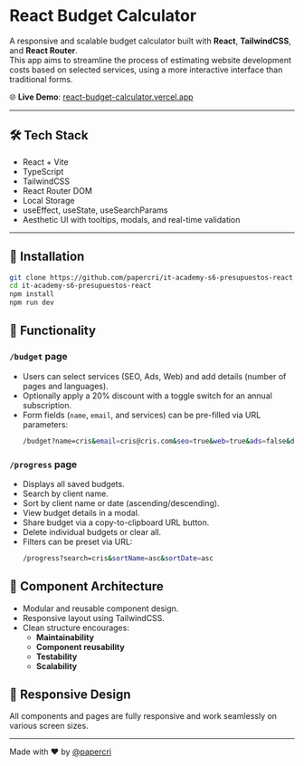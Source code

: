 # React Budget Calculator

A responsive and scalable budget calculator built with **React**, **TailwindCSS**, and **React Router**.  
This app aims to streamline the process of estimating website development costs based on selected services, using a more interactive interface than traditional forms.

🌐 **Live Demo**: [react-budget-calculator.vercel.app](https://react-budget-calculator-drab.vercel.app/)

---

## 🛠 Tech Stack

- React + Vite
- TypeScript
- TailwindCSS
- React Router DOM
- Local Storage
- useEffect, useState, useSearchParams
- Aesthetic UI with tooltips, modals, and real-time validation

---

## 🔧 Installation

```bash
git clone https://github.com/papercri/it-academy-s6-presupuestos-react.git
cd it-academy-s6-presupuestos-react
npm install
npm run dev
```

## 🧮 Functionality

### `/budget` page
- Users can select services (SEO, Ads, Web) and add details (number of pages and languages).
- Optionally apply a 20% discount with a toggle switch for an annual subscription.
- Form fields (`name`, `email`, and services) can be pre-filled via URL parameters:
  ```bash
  /budget?name=cris&email=cris@cris.com&seo=true&web=true&ads=false&discount=true&pages=3&languages=2
  ```

### `/progress` page
- Displays all saved budgets.
- Search by client name.
- Sort by client name or date (ascending/descending).
- View budget details in a modal.
- Share budget via a copy-to-clipboard URL button.
- Delete individual budgets or clear all.
- Filters can be preset via URL:
  ```bash
  /progress?search=cris&sortName=asc&sortDate=asc
  ```

## 🧩 Component Architecture

- Modular and reusable component design.
- Responsive layout using TailwindCSS.
- Clean structure encourages:
  - **Maintainability**
  - **Component reusability**
  - **Testability**
  - **Scalability**

## 📱 Responsive Design

All components and pages are fully responsive and work seamlessly on various screen sizes.

---

Made with ❤️ by [@papercri](https://github.com/papercri)